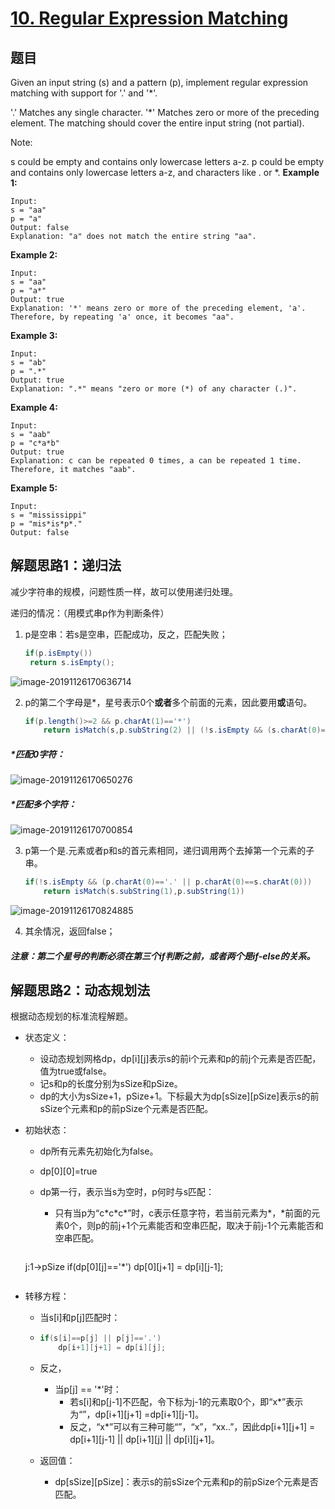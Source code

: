 # [10. Regular Expression Matching](https://leetcode-cn.com/problems/regular-expression-matching/)

## 题目

Given an input string (s) and a pattern (p), implement regular expression matching with support for '.' and '*'.

'.' Matches any single character.
'*' Matches zero or more of the preceding element.
The matching should cover the entire input string (not partial).

Note:

s could be empty and contains only lowercase letters a-z.
p could be empty and contains only lowercase letters a-z, and characters like . or *.
**Example 1:**

```
Input:
s = "aa"
p = "a"
Output: false
Explanation: "a" does not match the entire string "aa".
```

**Example 2:**

```
Input:
s = "aa"
p = "a*"
Output: true
Explanation: '*' means zero or more of the preceding element, 'a'. Therefore, by repeating 'a' once, it becomes "aa".
```

**Example 3:**

```
Input:
s = "ab"
p = ".*"
Output: true
Explanation: ".*" means "zero or more (*) of any character (.)".
```

**Example 4:**

```
Input:
s = "aab"
p = "c*a*b"
Output: true
Explanation: c can be repeated 0 times, a can be repeated 1 time. Therefore, it matches "aab".
```

**Example 5:**

```
Input:
s = "mississippi"
p = "mis*is*p*."
Output: false
```

## 解题思路1：递归法

减少字符串的规模，问题性质一样，故可以使用递归处理。

递归的情况：（用模式串p作为判断条件）

1. p是空串：若s是空串，匹配成功，反之，匹配失败；

   ```java
   if(p.isEmpty())
   	return s.isEmpty();
   ```

   

![image-20191126170636714](C:\Users\HNU\AppData\Roaming\Typora\typora-user-images\image-20191126170636714.png)

2. p的第二个字母是\*，星号表示0个**或者**多个前面的元素，因此要用**或**语句。

   ```java
   if(p.length()>=2 && p.charAt(1)=='*')
       return isMatch(s,p.subString(2) || (!s.isEmpty && (s.charAt(0)==p.charAt(0) || p.charAt(0)=='.')) && isMatch(s.subString(1),p) )
   ```
##### \*匹配0字符：

![image-20191126170650276](C:\Users\HNU\AppData\Roaming\Typora\typora-user-images\image-20191126170650276.png)

   ##### \*匹配多个字符：

![image-20191126170700854](C:\Users\HNU\AppData\Roaming\Typora\typora-user-images\image-20191126170700854.png)

3. p第一个是\.元素或者p和s的首元素相同，递归调用两个去掉第一个元素的子串。

   ```java
   if(!s.isEmpty && (p.charAt(0)=='.' || p.charAt(0)==s.charAt(0)))
       return isMatch(s.subString(1),p.subString(1))
   ```

   

![image-20191126170824885](C:\Users\HNU\AppData\Roaming\Typora\typora-user-images\image-20191126170824885.png)

4. 其余情况，返回false；

##### 注意：第二个星号的判断必须在第三个if判断之前，或者两个是if-else的关系。

## 解题思路2：动态规划法

根据动态规划的标准流程解题。

* 状态定义：

  * 设动态规划网格dp，dp\[i][j]表示s的前i个元素和p的前j个元素是否匹配，值为true或false。
  * 记s和p的长度分别为sSize和pSize。
  * dp的大小为sSize+1，pSize+1。下标最大为dp\[sSize][pSize]表示s的前sSize个元素和p的前pSize个元素是否匹配。

* 初始状态：

  * dp所有元素先初始化为false。

  * dp\[0][0]=true

  * dp第一行，表示当s为空时，p何时与s匹配：

    * 只有当p为“c\*c\*c\*”时，c表示任意字符，若当前元素为\*，\*前面的元素0个，则p的前j+1个元素能否和空串匹配，取决于前j-1个元素能否和空串匹配。

    ```java
  j:1->pSize
    if(dp[0][j]=='*')
    	dp[0][j+1] = dp[i][j-1];
    ```
  
* 转移方程：

  * 当s[i]和p[j]匹配时：

  * ```java
    if(s[i]==p[j] || p[j]=='.')
    	dp[i+1][j+1] = dp[i][j];
    ```
    
  * 反之，
  
    * 当p[j] == '*'时：
      * 若s[i]和p[j-1]不匹配，令下标为j-1的元素取0个，即“x*”表示为“”，dp\[i+1][j+1] =dp\[i+1][j-1]。
      *  反之，“x*”可以有三种可能“”，“x”，“xx..”，因此dp\[i+1][j+1] = dp\[i+1][j-1] || dp\[i+1][j] || dp\[i][j+1]。
  
  * 返回值：
  
    * dp\[sSize][pSize]：表示s的前sSize个元素和p的前pSize个元素是否匹配。
